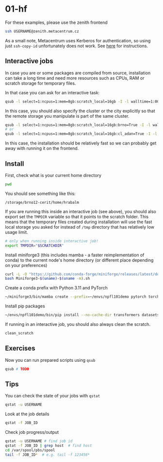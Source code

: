 # 01-hf

For these examples, please use the zenith frontend

```bash
ssh USERNAME@zenith.metacentrum.cz
```

As a small note, Metacentrum uses Kerberos for authentication, so using just `ssh-copy-id` unfortunately does not work. See [here](https://docs.metacentrum.cz/access/kerberos/) for instructions.

## Interactive jobs

In case you are or some packages are compiled from source, installation can take a long time and need more resources such as CPUs, RAM or scratch storage for temporary files.

In that case you can ask for an interactive task:

```bash
qsub -l select=1:ncpus=1:mem=8gb:scratch_local=16gb -I -l walltime=1:00:00
```

In this case, you should also specify the cluster or the city explicitly so that the remote storage you manipulate is part of the same cluster.

```bash
qsub -l select=1:ncpus=1:mem=8gb:scratch_local=16gb:brno=True -I -l walltime=1:00:00
# or
qsub -l select=1:ncpus=1:mem=8gb:scratch_local=16gb:cl_adan=True -I -l walltime=1:00:00
```

In this case, the installation should be relatively fast so we can probably get away with running it on the frontend.

## Install

First, check what is your current home directory

```bash
pwd
```

You should see something like this:

```raw
/storage/brno12-cerit/home/hrabalm
```

If you are running this inside an interactive job (see above), you should also export set the `TMPDIR` variable so that it points to the scratch folder. This means that the temporary files created during installation will use the fast local storage you asked for instead of `/tmp` directory that has relatively low usage limit.

```bash
# only when running inside interactive job!
export TMPDIR="$SCRATCHDIR"
```

Install miniforge3 (this includes mamba - a faster reimplementation of conda) to the current node's home directory (or different place depending on your preferences)

```bash
curl -L -O "https://github.com/conda-forge/miniforge/releases/latest/download/Miniforge3-$(uname)-$(uname -m).sh"
bash Miniforge3-$(uname)-$(uname -m).sh
```

Create a conda prefix with Python 3.11 and PyTorch

```bash
~/miniforge3/bin/mamba create --prefix=~/envs/npfl101demo pytorch torchvision torchaudio pytorch-cuda=12.1 ipython -c pytorch -c nvidia
```

Install pip packages

```bash
~/envs/npfl101demo/bin/pip install --no-cache-dir transformers datasets wandb pandas trl peft bitsandbytes
```

If running in an interactive job, you should also always clean the scratch.

```bash
clean_scratch
```

## Exercises

Now you can run prepared scripts using `qsub`

```bash
qsub # TODO
```

## Tips

You can check the state of your jobs with `qstat`

```bash
qstat -u USERNAME
```

Look at the job details

```bash
qstat -f JOB_ID
```

Check job progress/output

```bash
qstat -u USERNAME # find job id
qstat -f JOB_ID | grep host  # find host
cd /var/spool/pbs/spool
tail -f JOB_ID*  # e.g. tail -f 123456*
```

